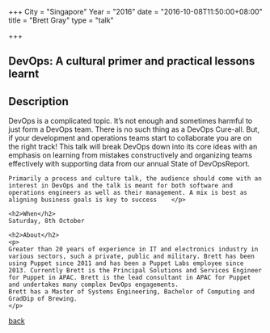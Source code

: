 +++
City = "Singapore"
Year = "2016"
date = "2016-10-08T11:50:00+08:00"
title = "Brett Gray"
type = "talk"

+++

<div class="span-15">
  <div class="span-15 last">
    <h2>DevOps: A cultural primer and practical lessons learnt</h2>
    <h2>Description</h2>
    <p>
    DevOps is a complicated topic. It’s not enough and sometimes harmful to just form a DevOps team. There is no such thing as a DevOps Cure-all. But, if your development and operations teams start to collaborate you are on the right track! This talk will break DevOps down into its core ideas with an emphasis on learning from mistakes constructively and organizing teams effectively with supporting data from our annual State of DevOpsReport.

    Primarily a process and culture talk, the audience should come with an interest in DevOps and the talk is meant for both software and operations engineers as well as their management. A mix is best as aligning business goals is key to success    </p>

    <h2>When</h2>
    Saturday, 8th October

    <h2>About</h2>
    <p>
    Greater than 20 years of experience in IT and electronics industry in various sectors, such a private, public and military. Brett has been using Puppet since 2011 and has been a Puppet Labs employee since 2013. Currently Brett is the Principal Solutions and Services Engineer for Puppet in APAC. Brett is the lead consultant in APAC for Puppet and undertakes many complex DevOps engagements.
    Brett has a Master of Systems Engineering, Bachelor of Computing and GradDip of Brewing.
    </p>
  </div>
  <a href="/events/2016-singapore/proposals/">back</a>
</div>
